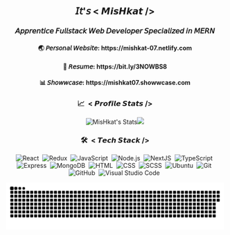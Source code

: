 <h2 align="center">𝘐𝘵'𝘴 <  𝙈𝙞𝙨𝙃𝙠𝙖𝙩  /></h2>
<h3 align="center">𝘈𝘱𝘱𝘳𝘦𝘯𝘵𝘪𝘤𝘦 𝘍𝘶𝘭𝘭𝘴𝘵𝘢𝘤𝘬 𝘞𝘦𝘣 𝘋𝘦𝘷𝘦𝘭𝘰𝘱𝘦𝘳 𝘚𝘱𝘦𝘤𝘪𝘢𝘭𝘪𝘻𝘦𝘥 𝘪𝘯 𝘔𝘌𝘙𝘕</h3>

<div align="center">
<h4>🌏 𝘗𝘦𝘳𝘴𝘰𝘯𝘢𝘭 𝘞𝘦𝘣𝘴𝘪𝘵𝘦: https://mishkat-07.netlify.com </h4>
<h4>📑 𝘙𝘦𝘴𝘶𝘮𝘦: https://bit.ly/3NOWBS8 </h4>
<h4>📊 𝘚𝘩𝘰𝘸𝘸𝘤𝘢𝘴𝘦: https://mishkat07.showwcase.com </h4>
</div>

<h3 align="center">📈 &nbsp;<  𝙋𝙧𝙤𝙛𝙞𝙡𝙚 𝙎𝙩𝙖𝙩𝙨  /></h3>

<div align="center">

<img height="190" src="https://github-readme-stats.vercel.app/api?username=MisHkat07&hide_border=true&show_icons=true&include_all_commits=true&theme=transparent" alt="MisHkat's Stats" /><img height="190" src="https://github-readme-stats.vercel.app/api/top-langs/?username=MisHkat07&hide_border=true&layout=compact&show_icons=true&theme=transparent&langs_count=10"/>
</div>

<h3 align="center">🛠 &nbsp;<  𝙏𝙚𝙘𝙝 𝙎𝙩𝙖𝙘𝙠  /></h3>
<div align="center">

![React](https://img.shields.io/badge/-React-05122A?style=flat&logo=react)&nbsp;
![Redux](https://img.shields.io/badge/-Redux-05122A?style=flat&logo=redux)&nbsp;
![JavaScript](https://img.shields.io/badge/-JavaScript-05122A?style=flat&logo=javascript)&nbsp;
![Node.js](https://img.shields.io/badge/-Node.js-05122A?style=flat&logo=node.js)&nbsp;
![NextJS](https://img.shields.io/badge/-NextJS-05122A?style=flat&logo=next.js)&nbsp;
![TypeScript](https://img.shields.io/badge/-TypeScript-05122A?style=flat&logo=typescript)&nbsp;
![Express](https://img.shields.io/badge/-Express-05122A?style=flat&logo=expressjs)&nbsp;
![MongoDB](https://img.shields.io/badge/-MongoDB-05122A?style=flat&logo=mongodb)&nbsp;
![HTML](https://img.shields.io/badge/-HTML-05122A?style=flat&logo=HTML5)&nbsp;
![CSS](https://img.shields.io/badge/-CSS-05122A?style=flat&logo=CSS3&logoColor=1572B6)&nbsp;
![SCSS](https://img.shields.io/badge/-SCSS-05122A?style=flat&logo=SASS&logoColor=1572B6)&nbsp;
![Ubuntu](https://img.shields.io/badge/-Ubuntu-05122A?style=flat&logo=ubuntu&logoColor=1572B6)&nbsp;
![Git](https://img.shields.io/badge/-Git-05122A?style=flat&logo=git)&nbsp;
![GitHub](https://img.shields.io/badge/-GitHub-05122A?style=flat&logo=github)&nbsp;
![Visual Studio Code](https://img.shields.io/badge/-Visual%20Studio%20Code-05122A?style=flat&logo=visual-studio-code&logoColor=007ACC)&nbsp;
  
</div>

   <p align="center">
   <a href="https://github.com/mikyll/mikyll"><img alt="Snake animation" src="https://github.com/mikyll/mikyll/blob/output/github-contribution-grid-snake.svg"/></a>
  </p>
  
